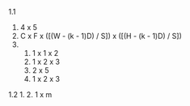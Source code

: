 1.1
1. 4 x 5
2. C x F x ([(W - (k - 1)D) / S]) x ([(H - (k - 1)D) / S])
3. 
    1. 1 x 1 x 2
    2. 1 x 2 x 3
    3. 2 x 5
    4. 1 x 2 x 3

1.2
1.
2. 1 x m

